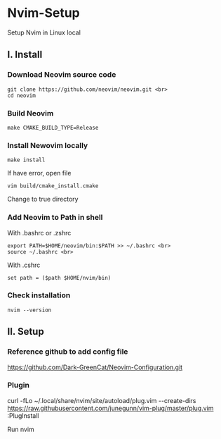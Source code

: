 # Nvim-Setup
Setup Nvim in Linux local

## I. Install
### Download Neovim source code
```
git clone https://github.com/neovim/neovim.git <br>
cd neovim
```
### Build Neovim
```
make CMAKE_BUILD_TYPE=Release
```
### Install Newovim locally
```
make install
```
If have error, open file
```
vim build/cmake_install.cmake 
```
Change to true directory 

### Add Neovim to Path in shell
With .bashrc or .zshrc <br>
```
export PATH=$HOME/neovim/bin:$PATH >> ~/.bashrc <br>
source ~/.bashrc <br>
```
With .cshrc 
```
set path = ($path $HOME/nvim/bin)
```
### Check installation
```
nvim --version
```
## II. Setup
### Reference github to add config file
https://github.com/Dark-GreenCat/Neovim-Configuration.git

### Plugin 
curl -fLo ~/.local/share/nvim/site/autoload/plug.vim --create-dirs https://raw.githubusercontent.com/junegunn/vim-plug/master/plug.vim <br>
:PlugInstall <br>

Run nvim


